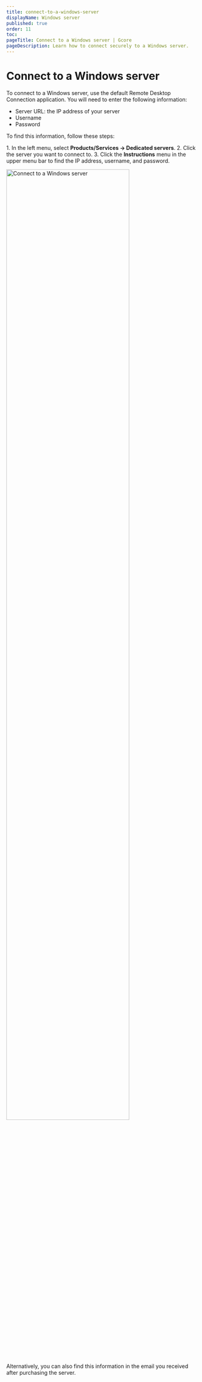 ```yaml
---
title: connect-to-a-windows-server
displayName: Windows server
published: true
order: 11
toc:
pageTitle: Connect to a Windows server | Gcore
pageDescription: Learn how to connect securely to a Windows server. 
---
```

# Connect to a Windows server

To connect to a Windows server, use the default Remote Desktop Connection application. You will need to enter the following information:

- Server URL: the IP address of your server
- Username
- Password

To find this information, follow these steps:

1\. In the left menu, select **Products/Services → Dedicated servers**.
2\. Click the server you want to connect to.
3\. Click the **Instructions** menu in the upper menu bar to find the IP address, username, and password.

<img src="https://assets.gcore.pro/docs/hosting/dedicated-servers/manage/connect/connect-to-a-windows-server/13068570817553.png" alt="Connect to a Windows server" width="80%">

Alternatively, you can also find this information in the email you received after purchasing the server.